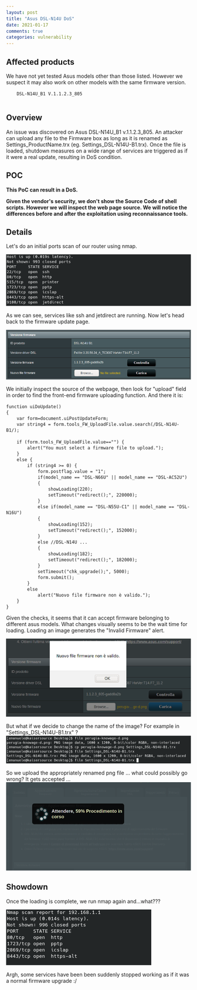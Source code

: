 ```yaml
---
layout: post
title: "Asus DSL-N14U DoS"
date: 2021-01-17
comments: true
categories: vulnerability
---
```



## Affected products

We have not yet tested Asus models other than those listed. However we suspect it may also work on other models with the same firmware version.

```
    DSL-N14U_B1 V.1.1.2.3_805
    
```




## Overview

An issue was discovered on Asus DSL-N14U_B1 v.1.1.2.3_805. An attacker can upload any file to the Firmware box as long as it is renamed as Settings_ProductName.trx (eg. Settings_DSL-N14U-B1.trx). Once the file is loaded, shutdown measures on a wide range of services are triggered as if it were a real update, resulting in DoS condition.

## POC

**This PoC can result in a DoS.**

**Given the vendor's security, we don't show the Source Code of shell scripts. However we will inspect the web page source. We will notice the differences before and after the exploitation using reconnaissance tools.**

## Details

Let's do an initial ports scan of our router using nmap.

![](/assets/asus/nmap-1.png)

As we can see, services like ssh and jetdirect are running.
Now let's head back to the firmware update page.

![](/assets/asus/firmware_update_page.png)

We initially inspect the source of the webpage, then look for "upload" field in order to find the front-end firmware uploading function. And there it is:
```
function uiDoUpdate()
{
	var form=document.uiPostUpdateForm;
	var string4 = form.tools_FW_UploadFile.value.search(/DSL-N14U-B1/);

	if (form.tools_FW_UploadFile.value=="") {
		alert("You must select a firmware file to upload.");
	}
	else {
		if (string4 >= 0) {
			form.postflag.value = "1";
			if(model_name == "DSL-N66U" || model_name == "DSL-AC52U")
			{
				showLoading(220);
				setTimeout("redirect();", 220000);
			}
			else if(model_name == "DSL-N55U-C1" || model_name == "DSL-N16U")
			{
				showLoading(152);
				setTimeout("redirect();", 152000);
			}
			else //DSL-N14U ...
			{
				showLoading(182);
				setTimeout("redirect();", 182000);
			}
			setTimeout("chk_upgrade();", 5000);
			form.submit();
		}
		else
			alert("Nuovo file firmware non è valido.");
	}
}

```
Given the checks, it seems that it can accept firmware belonging to different asus models.
What changes visually seems to be the wait time for loading.
Loading an image generates the "Invalid Firmware" alert.

![](/assets/asus/not_valid.png)

But what if we decide to change the name of the image? For example in "Settings_DSL-N14U-B1.trx" ?
![](/assets/asus/rename.png)

So we upload the appropriately renamed png file ... what could possibly go wrong? It gets accepted ...
![](/assets/asus/upload_progress.png)
## Showdown
Once the loading is complete, we run nmap again and...what??? 

![](/assets/asus/nmap-2.png)

Argh, some services have been been suddenly stopped working as if it was a normal firmware upgrade :/
